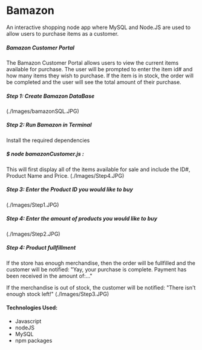 # Bamazon
An interactive shopping node app where MySQL and Node.JS are used to allow users to purchase items as a customer. 

##### Bamazon Customer Portal
The Bamazon Customer Portal allows users to view the current items available for purchase.  The user will be prompted to enter the item id# and how many items they wish to purchase.  If the item is in stock, the order will be completed and the user will see the total amount of their purchase.

##### Step 1: Create Bamazon DataBase 
(./Images/bamazonSQL.JPG)

##### Step 2: Run Bamazon in Terminal
Install the required dependencies 
##### $ node bamazonCustomer.js : 
This will first display all of the items available for sale and include the ID#, Product Name and Price.
(./Images/Step4.JPG)

##### Step 3: Enter the Product ID you would like to buy
(./Images/Step1.JPG)

##### Step 4: Enter the amount of products you would like to buy
(./Images/Step2.JPG)

##### Step 4: Product fullfillment
If the store has enough merchandise, then the order will be fullfilled and the customer will be notified: "Yay, your purchase is complete. Payment has been received in the amount of:..."

If the merchandise is out of stock, the customer will be notified: "There isn't enough stock left!"
(./Images/Step3.JPG)

#### Technologies Used:

* Javascript
* nodeJS
* MySQL
* npm packages
